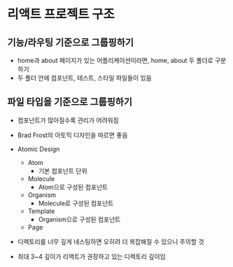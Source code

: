 # 리액트 프로젝트 구조

## 기능/라우팅 기준으로 그룹핑하기

* home과 about 페이지가 있는 어플리케이션이라면, home, about 두 폴더로 구분하기
* 두 폴더 안에 컴포넌트, 테스트, 스타일 파일들이 있음

## 파일 타입을 기준으로 그룹핑하기

* 컴포넌트가 많아질수록 관리가 어려워짐
* Brad Frost의 아토믹 디자인을 따르면 좋음

* Atomic Design
    * Atom
        * 기본 컴포넌트 단위
    * Molecule
        * Atom으로 구성된 컴포넌트
    * Organism
        * Molecule로 구성된 컴포넌트
    * Template
        * Organism으로 구성된 컴포넌트
    * Page

* 디렉토리를 너무 깊게 네스팅하면 오히려 더 복잡해질 수 있으니 주의할 것

* 최대 3~4 깊이가 리액트가 권장하고 있는 디렉토리 깊이임